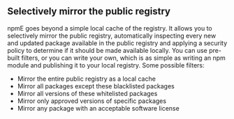 <!--
title: Whitelists
-->

## Selectively mirror the public registry

npmE goes beyond a simple local cache of the registry. It allows you to
selectively mirror the public registry, automatically inspecting every new and
updated package available in the public registry and applying a security
policy to determine if it should be made available locally. You can use
pre-built filters, or you can write your own, which is as simple as writing
an npm module and publishing it to your local registry. Some possible filters:

- Mirror the entire public registry as a local cache
- Mirror all packages except these blacklisted packages
- Mirror all versions of these whitelisted packages
- Mirror only approved versions of specific packages
- Mirror any package with an acceptable software license
